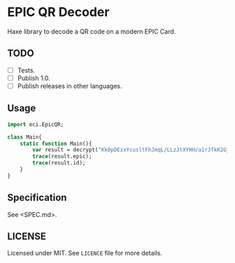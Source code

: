 # EPIC QR Decoder

Haxe library to decode a QR code on a modern EPIC Card.

## TODO

- [ ] Tests.
- [ ] Publish 1.0.
- [ ] Publish releases in other languages.

## Usage

```haxe
import eci.EpicQR;

class Main{
	static function Main(){
		var result = decrypt("Kk0pDEzxYcusltFhJmqL/LLzJtXYHH/a1rJfkK2GjzA1x5jrzaeT1ULEF38L7/lIQ8w3c+H4ePeuVs2HuMYDUg==");
		trace(result.epic);
		trace(result.id);
	}
}
```

## Specification

See <SPEC.md>.

## LICENSE

Licensed under MIT. See `LICENCE` file for more details.